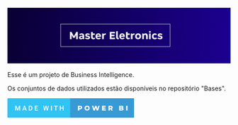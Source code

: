 ![](Layout/FundoGithub.png)

Esse é um projeto de Business Intelligence.

Os conjuntos de dados utilizados estão disponíveis no repositório "Bases".

![](Layout/Badge.png)
